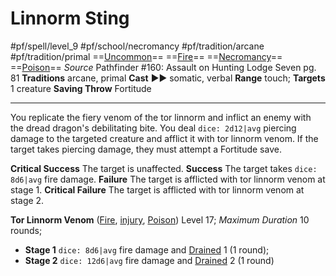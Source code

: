 # Linnorm Sting
#pf/spell/level_9 #pf/school/necromancy #pf/tradition/arcane #pf/tradition/primal
==[Uncommon](../../../Traits/Uncommon.md)== ==[Fire](../../../Traits/Fire.md)== ==[Necromancy](../../../Traits/Necromancy.md)== ==[Poison](../../../Traits/Poison.md)==
*Source* Pathfinder #160: Assault on Hunting Lodge Seven pg. 81
**Traditions** arcane, primal
**Cast** ►► somatic, verbal
**Range** touch; **Targets** 1 creature
**Saving Throw** Fortitude

---
You replicate the fiery venom of the tor linnorm and inflict an enemy with the dread dragon's debilitating bite. You deal `dice: 2d12|avg` piercing damage to the targeted creature and afflict it with tor linnorm venom. If the target takes piercing damage, they must attempt a Fortitude save.

**Critical Success** The target is unaffected.
**Success** The target takes `dice: 8d6|avg` fire damage.
**Failure** The target is afflicted with tor linnorm venom at stage 1.
**Critical Failure** The target is afflicted with tor linnorm venom at stage 2.

**Tor Linnorm Venom** ([Fire](../../../Traits/Fire.md), [injury](injury), [Poison](../../../Traits/Poison.md)) Level 17; *Maximum Duration* 10 rounds; 
- **Stage 1** `dice: 8d6|avg` fire damage and [Drained](../../../Conditions/Drained.md) 1 (1 round); 
- **Stage 2** `dice: 12d6|avg` fire damage and [Drained](../../../Conditions/Drained.md) 2 (1 round)